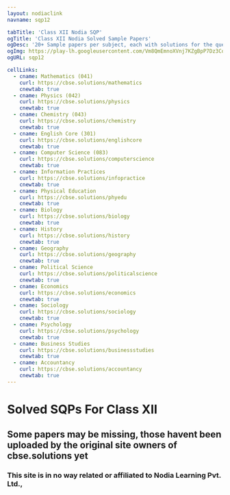 ```yaml
---
layout: nodiaclink
navname: sqp12

tabTitle: 'Class XII Nodia SQP'
ogTitle: 'Class XII Nodia Solved Sample Papers'
ogDesc: '20+ Sample papers per subject, each with solutions for the questions attached at the end'
ogImg: https://play-lh.googleusercontent.com/Vm8QmEmnoXVnj7KZgBpP7Dz3Cqv_9jKaHplFdP4x6QdhQqmq-uj_CeFIgYyLr42R2f8
ogURL: sqp12

cellLinks:
  - cname: Mathematics (041)
    curl: https://cbse.solutions/mathematics
    cnewtab: true
  - cname: Physics (042)
    curl: https://cbse.solutions/physics
    cnewtab: true
  - cname: Chemistry (043)
    curl: https://cbse.solutions/chemistry
    cnewtab: true
  - cname: English Core (301)
    curl: https://cbse.solutions/englishcore
    cnewtab: true
  - cname: Computer Science (083)
    curl: https://cbse.solutions/computerscience
    cnewtab: true
  - cname: Information Practices
    curl: https://cbse.solutions/infopractice
    cnewtab: true
  - cname: Physical Education
    curl: https://cbse.solutions/phyedu
    cnewtab: true
  - cname: Biology
    curl: https://cbse.solutions/biology
    cnewtab: true
  - cname: History
    curl: https://cbse.solutions/history
    cnewtab: true
  - cname: Geography
    curl: https://cbse.solutions/geography
    cnewtab: true
  - cname: Political Science
    curl: https://cbse.solutions/politicalscience
    cnewtab: true
  - cname: Economics
    curl: https://cbse.solutions/economics
    cnewtab: true
  - cname: Sociology
    curl: https://cbse.solutions/sociology
    cnewtab: true
  - cname: Psychology
    curl: https://cbse.solutions/psychology
    cnewtab: true
  - cname: Business Studies
    curl: https://cbse.solutions/businessstudies
    cnewtab: true
  - cname: Accountancy
    curl: https://cbse.solutions/accountancy
    cnewtab: true
---
```


# Solved SQPs For Class XII

## Some papers may be missing, those havent been uploaded by the original site owners of cbse.solutions yet
### This site is in no way related or affiliated to Nodia Learning Pvt. Ltd.,
